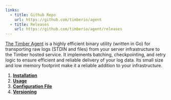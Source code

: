 ```yaml
---
links:
  - title: Github Repo
    url: https://github.com/timberio/agent
  - title: Releases
    url: https://github.com/timberio/agent/releases
---
```

[The Timber Agent](https://github.com/timberio/agent) is a highly efficient binary utility (written in Go) for transporting raw logs (STDIN and files) from your server infrastructure to the Timber hosted service. It implements batching, checkpointing, and retry logic to ensure efficient and reliable delivery of your log data. Its small size and low memory footprint make it a reliable addition to your infrastructure.

1. [**Installation**](installation)
2. [**Usage**](usage)
3. [**Configuration File**](configuration-file)
4. [**Versioning**](versioning)
